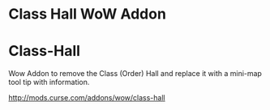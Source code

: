 Class Hall WoW Addon
=======
# Class-Hall
Wow Addon to remove the Class (Order) Hall and replace it with a mini-map tool tip with information.

http://mods.curse.com/addons/wow/class-hall